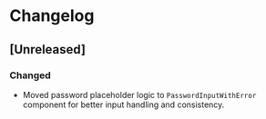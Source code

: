 # Changelog

## [Unreleased]

### Changed

- Moved password placeholder logic to `PasswordInputWithError` component for better input handling and consistency.
